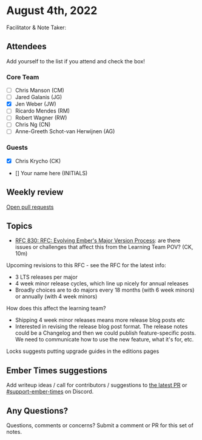 # August 4th, 2022

Facilitator & Note Taker: 

## Attendees

Add yourself to the list if you attend and check the box!

### Core Team

- [ ] Chris Manson (CM)
- [ ] Jared Galanis (JG)
- [x] Jen Weber (JW)
- [ ] Ricardo Mendes (RM)
- [ ] Robert Wagner (RW)
- [ ] Chris Ng (CN)
- [ ] Anne-Greeth Schot-van Herwijnen (AG)

### Guests

- [x] Chris Krycho (CK)
- [] Your name here (INITIALS)

## Weekly review

[Open pull requests](https://help-wanted.emberjs.com/pull-requests)

## Topics

<!-- If you would like to add a topic to the agenda please add a suggestion to the PR using the following format: -->
<!-- ### Your topic (INITIALS, expected duration in minutes) -->
- [RFC 830: RFC: Evolving Ember's Major Version Process](https://github.com/emberjs/rfcs/pull/830): are there issues or challenges that affect this from the Learning Team POV? (CK, 10m)

Upcoming revisions to this RFC - see the RFC for the latest info:

- 3 LTS releases per major
- 4 week minor release cycles, which line up nicely for annual releases
- Broadly choices are to do majors every 18 months (with 6 week minors)
or annually (with 4 week minors)

How does this affect the learning team?

- Shipping 4 week minor releases means more release blog posts etc
- Interested in revising the release blog post format. The release notes
could be a Changelog and then we could publish feature-specific posts.
We need to communicate how to use the new feature, what it's for, etc.

Locks suggests putting upgrade guides in the editions pages

## Ember Times suggestions

Add writeup ideas / call for contributors / suggestions to [the latest PR](https://github.com/ember-learn/ember-blog/pulls?q=is%3Aopen+is%3Apr+label%3A%22%F0%9F%97%9E+embertimes%22%20or%20#support-ember-times) or [#support-ember-times](https://discordapp.com/channels/480462759797063690/485450546887786506) on Discord.

## Any Questions?

Questions, comments or concerns? Submit a comment or PR for this set of notes.
